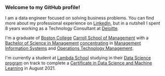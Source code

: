 ### Welcome to my GitHub profile!

I am a data engineer focused on solving business problems. You can find more about my professional experience on [LinkedIn](https://www.LinkedIn.com/in/PaulSantora), but in a nutshell I spent 8 years working as a Technology Consultant at [Deloitte](https://www.deloittedigital.com/).

I'm a graduate of [Boston College](https://www.bc.edu/) [Carroll School of Management](https://www.bc.edu/content/bc-web/schools/carroll-school.html) with a [Bachelor of Science in Management](https://www.bc.edu/content/bc-web/schools/carroll-school/undergraduate/academics.html) [concentrating](https://www.bc.edu/bc-web/schools/carroll-school/academic-departments/concentrations.html) in [Management Information Systems](https://www.bc.edu/content/bc-web/schools/carroll-school/academic-departments/information-systems/concentration---academics.html) and [Operations Technology Management](https://www.bc.edu/content/bc-web/schools/carroll-school/academic-departments/business-analytics/concentration-academics.html#operations_management_concentration).

I'm currently a student at [Lambda School](https://lambdaschool.com/) studying in their [Data Science program](https://lambdaschool.com/courses/data-science) on track to complete a [Certificate in Data Science and Machine Learning](https://www.credly.com/org/lambda-school/badge/data-science-machine-learning.1) in August 2021.
